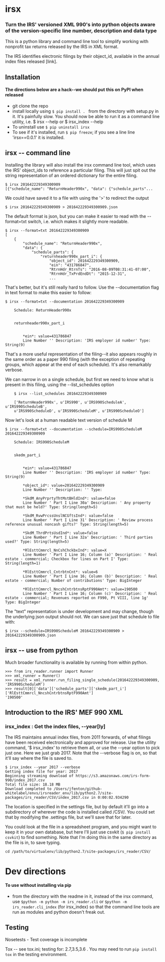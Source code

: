 # irsx
### Turn the IRS' versioned XML 990's into python objects aware of the version-specific line number, description and data type 

This is a python library and command line tool to simplify working with nonprofit tax returns released by the IRS in XML format. 



The IRS identifies electronic filings by their object_id, available in the annual index files released [link].

## Installation

#### The directions below are a hack--we should put this on PyPI when released
 
- git clone the repo 
- install locally using `$ pip install . ` from the directory with setup.py in it. It's painfully slow. You should now be able to run it as a command line utility, i.e. $ irsx --help or $ irsx_index --help
- To uninstall use `$ pip uninstall irsx`
- To see if it's installed, run `$ pip freeze`; if you see a line line 'irsx==0.0.1' it is installed. 


## irsx -- command line
Installing the library will also install the irsx command line tool, which uses the IRS' object_ids to reference a particular filing. This will just spit out the string representation of an ordered dictionary for the entire filing. 

	$ irsx 201642229349300909
	[{"schedule_name": "ReturnHeader990x", "data": {"schedule_parts"...

We could have saved it to a file with using the '>' to redirect the output

	$ irsx 201642229349300909 > 201642229349300909.json
		
The default format is json, but you can make it easier to read with the --format=txt switch, i.e. which makes it slightly more readable.

	$ irsx --format=txt 201642229349300909
	[
	    {
	        "schedule_name": "ReturnHeader990x",
	        "data": {
	            "schedule_parts": {
	                "returnheader990x_part_i": {
	                    "object_id": 201642229349300909,
	                    "ein": "431786847",
	                    "RtrnHdr_RtrnTs": "2016-08-09T08:31:41-07:00",
	                    "RtrnHdr_TxPrdEndDt": "2015-12-31",
	                    ...
	                    
That's better, but it's still really hard to follow. Use the --documentation flag in text format to make this easier to follow: 

	$ irsx --format=txt --documentation 201642229349300909

		Schedule: ReturnHeader990x
		
		
		returnheader990x_part_i
		
		
			*ein*: value=431786847 
			Line Number '' Description: 'IRS employer id number' Type: String(9)

		
That's a more useful representation of the filing--it also appears roughly in the same order as a paper 990 filing (with the exception of repeating groups, which appear at the end of each schedule). It's also remarkably verbose.

We can narrow in on a single schedule, but first we need to know what is present in this filing, using the --list_schedules option
		 
	
		$ irsx --list_schedules 201642229349300909
	
		['ReturnHeader990x', u'IRS990', u'IRS990ScheduleA', u'IRS990ScheduleB', 
		u'IRS990ScheduleD', u'IRS990ScheduleM', u'IRS990ScheduleO']
	
Now let's look at a human readable text version of schedule M

	$ irsx --format=txt --documentation --schedule=IRS990ScheduleM 201642229349300909

		Schedule: IRS990ScheduleM
		
		
		skedm_part_i
		
		
			*ein*: value=431786847 
			Line Number '' Description: 'IRS employer id number' Type: String(9)
		
			*object_id*: value=201642229349300909 
			Line Number '' Description: '' Type: 
		
			*SkdM_AnyPrprtyThtMstBHldInd*: value=false 
			Line Number ' Part I Line 30a' Description: ' Any property that must be held?' Type: String(length=5)
		
			*SkdM_RvwPrcssUnslNCGftsInd*: value=false 
			Line Number ' Part I Line 31' Description: ' Review process reference unusual noncash gifts?' Type: String(length=5)
		
			*SkdM_ThrdPrtsUsdInd*: value=false 
			Line Number ' Part I Line 32a' Description: ' Third parties used?' Type: String(length=5)
		
			*RlEsttCmmrcl_NnCshChckbxInd*: value=X 
			Line Number ' Part I Line 16; Column (a)' Description: ' Real estate - commercial; Checkbox for lines on Part I' Type: String(length=1)
		
			*RlEsttCmmrcl_CntrbtnCnt*: value=6 
			Line Number ' Part I Line 16; Column (b)' Description: ' Real estate - commercial; Number of contributions' Type: BigInteger
		
			*RlEsttCmmrcl_NncshCntrbtnsRptF990Amt*: value=190500 
			Line Number ' Part I Line 16; Column (c)' Description: ' Real estate - commercial; Revenues reported on F990, Pt VIII, line 1g' Type: BigInteger


The "text" representation is under development and may change, though the underlying json output should not. We can save just that schedule to file with:

	$ irsx --schedule=IRS990ScheduleM 201642229349300909 > 201642229349300909.json



## irsx -- use from python

Much broader functionality is available by running from within python.


	>>> from irs_reader.runner import Runner
	>>> xml_runner = Runner()
	>>> result = xml_runner.run_filing_single_schedule(201642229349300909, 'IRS990ScheduleM')
	>>> result[0]['data']['schedule_parts']['skedm_part_i']['RlEsttCmmrcl_NncshCntrbtnsRptF990Amt']
	'190500' 



## Introduction to the IRS' MEF 990 XML

### irsx_index : Get the index files, --year[ly]

The IRS maintains annual index files, from 2011 forwards, of what filings have been received electronically and approved for release. Use the utility command, '$ irsx_index' to retrieve them all, or use the --year option to pick just one. Here we just grab 2017. Note that the --verbose flag is on, so that it'll say where the file is saved to. 

	$ irsx_index --year 2017 --verbose
	Getting index file for year: 2017
	Beginning streaming download of https://s3.amazonaws.com/irs-form-990/index_2017.csv
	Total file size: 18.18 MB
	Download completed to /Users/jfenton/github-whitelabel/envs/irsreader_env/lib/python2.7/site-packages/irs_reader/CSV/index_2017.csv in 0:00:02.934290

The location is specified in the settings file, but by default it'll go into a subdirectory of wherever the code is installed called /CSV/. You could set that by modifying the .settings file, but we'll save that for later.

 You could look at the file in a spreadsheet program, and you might want to keep it in your own database, but here I'll just use csvkit (`$ pip install csvkit`) to find something. Note that I'm doing this in the same directory as the file is in, to save typing. 
 
	cd /path/to/virtualenv/lib/python2.7/site-packages/irs_reader/CSV/
	


# Dev directions

#### To use without installing via pip

- from the directory with the readme in it, instead of the irsx command, use `$python -m python -m irs_reader.cli` or `$python -m irs_reader.cli_index` (for irsx_index) so that the command line tools are run as modules and python doesn't freak out. 


## Testing

Nosetests - Test coverage is incomplete

Tox -- see tox.ini; testing for: 2.7,3.5,3.6 . You may need to run `pip install tox` in the testing environment. 


